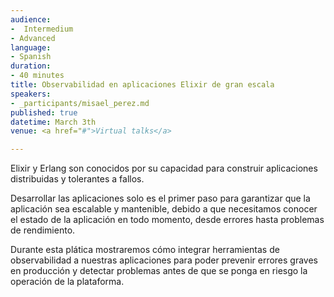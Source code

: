 ```yaml
---
audience:
-  Intermedium
- Advanced
language:
- Spanish
duration:
- 40 minutes
title: Observabilidad en aplicaciones Elixir de gran escala
speakers:
- _participants/misael_perez.md
published: true
datetime: March 3th
venue: <a href="#">Virtual talks</a>

---
```


Elixir y Erlang  son conocidos por su capacidad para construir aplicaciones distribuidas y tolerantes a fallos.


Desarrollar las aplicaciones solo es el primer paso para garantizar que la aplicación sea escalable y mantenible, debido a que necesitamos conocer el estado de la aplicación en todo momento, desde errores hasta problemas de rendimiento. 


Durante esta plática mostraremos cómo integrar herramientas de observabilidad a nuestras aplicaciones para poder prevenir errores graves en producción y detectar problemas antes de que se ponga en riesgo la operación de la plataforma.


